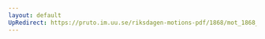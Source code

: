 ```yaml
---
layout: default
UpRedirect: https://pruto.im.uu.se/riksdagen-motions-pdf/1868/mot_1868__ak__122/mot_1868__ak__122-004.pdf
---
```

